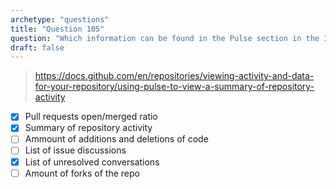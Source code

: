 ```yaml
---
archetype: "questions"
title: "Question 105"
question: "Which information can be found in the Pulse section in the Insights tab of a repository? (Choose three)"
draft: false
---
```





> https://docs.github.com/en/repositories/viewing-activity-and-data-for-your-repository/using-pulse-to-view-a-summary-of-repository-activity
- [x] Pull requests open/merged ratio
- [x] Summary of repository activity
- [ ] Ammount of additions and deletions of code
- [ ] List of issue discussions
- [x] List of unresolved conversations
- [ ] Amount of forks of the repo
